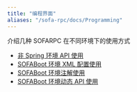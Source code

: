 ```yaml
---
title: "编程界面"
aliases: "/sofa-rpc/docs/Programming"
---
```


介绍几种 SOFARPC 在不同环境下的使用方式

* [非 Spring 环境 API 使用](../programing-rpc)
* [SOFABoot 环境 XML 配置使用](../programing-sofa-boot-xml)
* [SOFABoot 环境注解使用](../programing-sofa-boot-annotation)
* [SOFABoot 环境动态 API 使用](../programing-sofa-boot-api)
